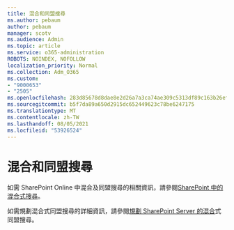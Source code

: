 ```yaml
---
title: 混合和同盟搜尋
ms.author: pebaum
author: pebaum
manager: scotv
ms.audience: Admin
ms.topic: article
ms.service: o365-administration
ROBOTS: NOINDEX, NOFOLLOW
localization_priority: Normal
ms.collection: Adm_O365
ms.custom:
- "9000653"
- "2505"
ms.openlocfilehash: 283d85678d8dae8e2d26a7a3ca74ae309c5313df89c163b26efa0e2c4b3393ba
ms.sourcegitcommit: b5f7da89a650d2915dc652449623c78be6247175
ms.translationtype: MT
ms.contentlocale: zh-TW
ms.lasthandoff: 08/05/2021
ms.locfileid: "53926524"
---
```

# <a name="hybrid-and-federated-searches"></a>混合和同盟搜尋 

如需 SharePoint Online 中混合及同盟搜尋的相關資訊，請參閱[SharePoint 中的混合式搜尋](https://docs.microsoft.com/sharepoint/hybrid/hybrid-search-in-sharepoint)。

如需規劃混合式同盟搜尋的詳細資訊，請參閱[規劃 SharePoint Server 的混合](https://docs.microsoft.com/sharepoint/hybrid/plan-hybrid-federated-search)式同盟搜尋。